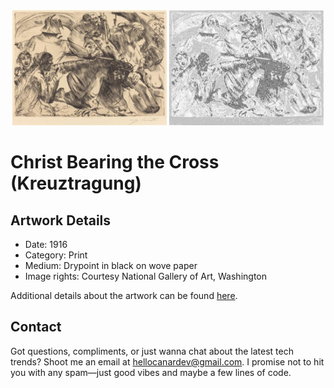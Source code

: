 <html>

<div align="center">
    <img width="49%" src="artwork.jpg" alt="artwork"/>
    <img width="49%" src="ascii_artwork.jpg" alt="artwork ASCII"/>
</div>

# Christ Bearing the Cross (Kreuztragung)

## Artwork Details

- Date: 1916
- Category: Print
- Medium: Drypoint in black on wove paper
- Image rights: Courtesy National Gallery of Art, Washington

Additional details about the artwork can be found [here](https://www.artsy.net/artwork/lovis-corinth-christ-bearing-the-cross-kreuztragung).

## Contact

Got questions, compliments, or just wanna chat about the latest tech trends? Shoot me an email
at [hellocanardev@gmail.com](mailto:hellocanardev@gmail.com). I promise not to hit you with any spam—just good vibes and
maybe a few lines of code.

</html>
